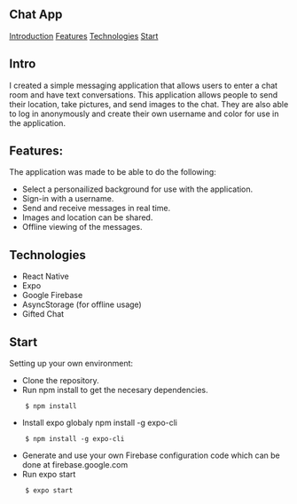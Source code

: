## Chat App

[Introduction](#Intro)
[Features](#Features)
[Technologies](#Technologies)
[Start](#Start)


## Intro
I created a simple messaging application that allows users to enter a chat room and have text conversations. This application allows people to send their location, take pictures, and send images to the chat. They are also able to log in anonymously and create their own username and color for use in the application. 

## Features:
The application was made to be able to do the following: 
* Select a personailized background for use with the application.
* Sign-in with a username.
* Send and receive messages in real time. 
* Images and location can be shared.
* Offline viewing of the messages.

## Technologies
* React Native
* Expo
* Google Firebase
* AsyncStorage (for offline usage)
* Gifted Chat

## Start
Setting up your own environment:
* Clone the repository.
* Run npm install to get the necesary dependencies.
```
    $ npm install
```
* Install expo globaly npm install -g expo-cli
```
    $ npm install -g expo-cli
```
* Generate and use your own Firebase configuration code which can be done at firebase.google.com
* Run expo start
```
    $ expo start
```